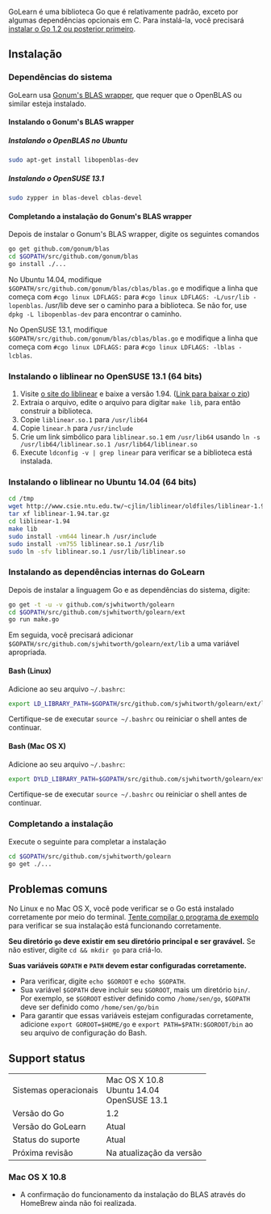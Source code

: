 GoLearn é uma biblioteca Go que é relativamente padrão, exceto por algumas dependências opcionais em C. Para instalá-la, você precisará [instalar o Go 1.2 ou posterior primeiro](http://golang.org/doc/install).

## Instalação

### Dependências do sistema
GoLearn usa [Gonum's BLAS wrapper](https://github.com/gonum/blas), que requer que o OpenBLAS ou similar esteja instalado.

#### Instalando o Gonum's BLAS wrapper

##### Instalando o OpenBLAS no Ubuntu

```bash
sudo apt-get install libopenblas-dev
```

##### Instalando o OpenSUSE 13.1
```bash
sudo zypper in blas-devel cblas-devel
```

#### Completando a instalação do Gonum's BLAS wrapper
Depois de instalar o Gonum's BLAS wrapper, digite os seguintes comandos
```bash
go get github.com/gonum/blas
cd $GOPATH/src/github.com/gonum/blas
go install ./...
```
No Ubuntu 14.04, modifique `$GOPATH/src/github.com/gonum/blas/cblas/blas.go` e modifique a linha que começa com `#cgo linux LDFLAGS:` para `#cgo linux LDFLAGS: -L/usr/lib -lopenblas`. /usr/lib deve ser o caminho para a biblioteca. Se não for, use `dpkg -L libopenblas-dev` para encontrar o caminho.

No OpenSUSE 13.1, modifique `$GOPATH/src/github.com/gonum/blas/cblas/blas.go` e modifique a linha que começa com `#cgo linux LDFLAGS:` para `#cgo linux LDFLAGS: -lblas -lcblas`.

### Instalando o liblinear no OpenSUSE 13.1 (64 bits)

1. Visite [o site do liblinear](http://www.csie.ntu.edu.tw/~cjlin/liblinear/) e baixe a versão 1.94. ([Link para baixar o zip](http://www.csie.ntu.edu.tw/~cjlin/cgi-bin/liblinear.cgi?+http://www.csie.ntu.edu.tw/~cjlin/liblinear+zip))
2. Extraia o arquivo, edite o arquivo para digitar `make lib`, para então construir a biblioteca.
3. Copie `liblinear.so.1` para `/usr/lib64`
4. Copie `linear.h` para `/usr/include`
5. Crie um link simbólico para `liblinear.so.1` em `/usr/lib64` usando `ln -s /usr/lib64/liblinear.so.1 /usr/lib64/liblinear.so`
6. Execute `ldconfig -v | grep linear` para verificar se a biblioteca está instalada.


### Instalando o liblinear no Ubuntu 14.04 (64 bits)
```bash
cd /tmp
wget http://www.csie.ntu.edu.tw/~cjlin/liblinear/oldfiles/liblinear-1.94.tar.gz
tar xf liblinear-1.94.tar.gz
cd liblinear-1.94 
make lib
sudo install -vm644 linear.h /usr/include 
sudo install -vm755 liblinear.so.1 /usr/lib 
sudo ln -sfv liblinear.so.1 /usr/lib/liblinear.so
```
### Instalando as dependências internas do GoLearn
Depois de instalar a linguagem Go e as dependências do sistema, digite:
```bash
go get -t -u -v github.com/sjwhitworth/golearn
cd $GOPATH/src/github.com/sjwhitworth/golearn/ext
go run make.go
```

Em seguida, você precisará adicionar `$GOPATH/src/github.com/sjwhitworth/golearn/ext/lib` a uma variável apropriada.

#### Bash (Linux)
Adicione ao seu arquivo `~/.bashrc`:
```bash
export LD_LIBRARY_PATH=$GOPATH/src/github.com/sjwhitworth/golearn/ext/lib:$LD_LIBRARY_PATH
```
Certifique-se de executar `source ~/.bashrc` ou reiniciar o shell antes de continuar.

#### Bash (Mac OS X)
Adicione ao seu arquivo `~/.bashrc`:
```bash
export DYLD_LIBRARY_PATH=$GOPATH/src/github.com/sjwhitworth/golearn/ext/lib:$DYLD_LIBRARY_PATH
```
Certifique-se de executar `source ~/.bashrc` ou reiniciar o shell antes de continuar.


### Completando a instalação
Execute o seguinte para completar a instalação
```bash
cd $GOPATH/src/github.com/sjwhitworth/golearn
go get ./...
```

## Problemas comuns
No Linux e no Mac OS X, você pode verificar se o Go está instalado corretamente por meio do terminal. [Tente compilar o programa de exemplo](http://golang.org/doc/install) para verificar se sua instalação está funcionando corretamente.

**Seu diretório `go` deve existir em seu diretório principal e ser gravável.**
Se não estiver, digite `cd && mkdir go` para criá-lo.

**Suas variáveis `GOPATH` e `PATH` devem estar configuradas corretamente.**
* Para verificar, digite `echo $GOROOT` e `echo $GOPATH`.
* Sua variável `$GOPATH` deve incluir seu `$GOROOT`, mais um diretório `bin/`. Por exemplo, se `$GOROOT` estiver definido como `/home/sen/go`, `$GOPATH` deve ser definido como `/home/sen/go/bin`
* Para garantir que essas variáveis estejam configuradas corretamente, adicione `export GOROOT=$HOME/go` e `export PATH=$PATH:$GOROOT/bin` ao seu arquivo de configuração do Bash.

## Support status
<table>
<tr>
<td>Sistemas operacionais</td><td>Mac OS X 10.8 <br /> Ubuntu 14.04 <br /> OpenSUSE 13.1</td></tr>
<tr><td>Versão do Go</td><td>1.2</td></tr>
<tr><td>Versão do GoLearn</td><td>Atual</td></tr>
<tr><td>Status do suporte</td><td>Atual</td>
<tr><td>Próxima revisão</td><td>Na atualização da versão</td></tr>
</table>

### Mac OS X 10.8

* A confirmação do funcionamento da instalação do BLAS através do HomeBrew ainda não foi realizada.
